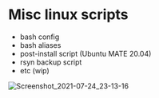 # Misc linux scripts
* bash config
* bash aliases
* post-install script (Ubuntu MATE 20.04)
* rsyn backup script
* etc (wip)


![Screenshot_2021-07-24_23-13-16](https://user-images.githubusercontent.com/78081080/126872817-88fc1872-a86b-445f-9a53-8e8c2d45d599.png)


